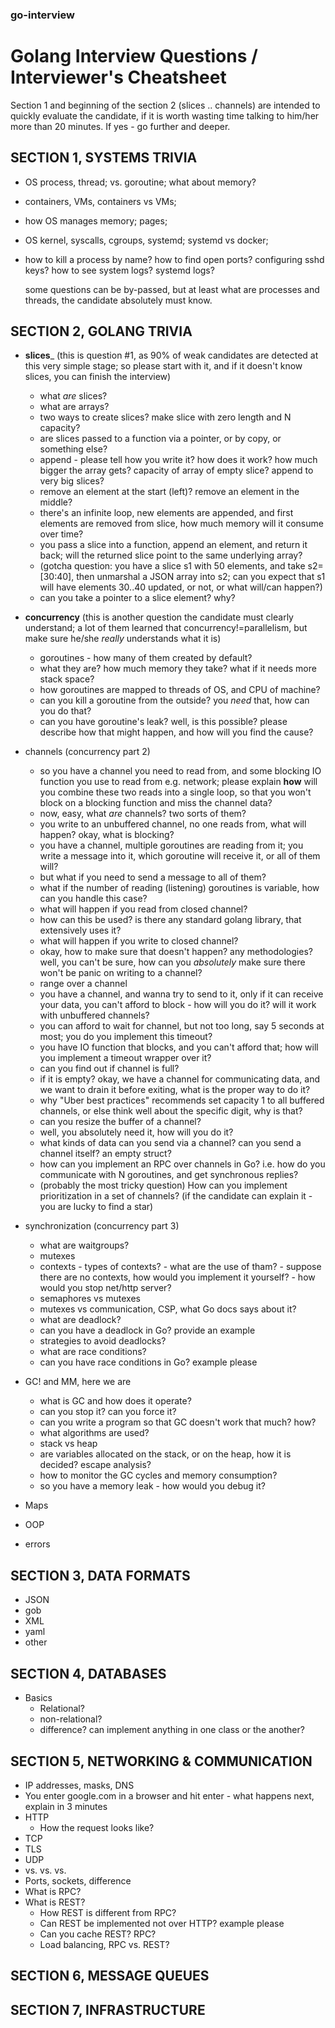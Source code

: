 ### go-interview

# Golang Interview Questions / Interviewer's Cheatsheet 

Section 1 and beginning of the section 2 (slices .. channels) are intended to quickly evaluate the candidate, if it is worth wasting time talking to him/her more than 20 minutes. If yes - go further and deeper.

## SECTION 1, SYSTEMS TRIVIA

- OS process, thread; vs. goroutine; what about memory?
- containers, VMs, containers vs VMs;
- how OS manages memory; pages;
- OS kernel, syscalls, cgroups, systemd; systemd vs docker;
- how to kill a process by name? how to find open ports? configuring sshd keys? how to see system logs? systemd logs?

  some questions can be by-passed, but at least what are processes and threads, the candidate absolutely must know.

## SECTION 2, GOLANG TRIVIA

- __slices___ (this is question #1, as 90% of weak candidates are detected at this very simple stage; so please start with it, and if it doesn't know slices, you can finish the interview)
    - what _are_ slices?
    - what are arrays?
    - two ways to create slices? make slice with zero length and N capacity?
    - are slices passed to a function via a pointer, or by copy, or something else?
    - append - please tell how you write it? how does it work? how much bigger the array gets? capacity of array of empty slice? append to very big slices?
    - remove an element at the start (left)? remove an element in the middle?
    - there's an infinite loop, new elements are appended, and first elements are removed from slice, how much memory will it consume over time?
    - you pass a slice into a function, append an element, and return it back; will the returned slice point to the same underlying array?
    - (gotcha question: you have a slice s1 with 50 elements, and take s2=[30:40], then unmarshal a JSON array into s2; can you expect that s1 will have elements 30..40 updated, or not, or what will/can happen?)
    - can you take a pointer to a slice element? why?

- __concurrency__ (this is another question the candidate must clearly understand; a lot of them learned that concurrency!=parallelism, but make sure he/she _really_ understands what it is)
    - goroutines  - how many of them created by default?
    - what they are? how much memory they take? what if it needs more stack space?
    - how goroutines are mapped to threads of OS, and CPU of machine?
    - can you kill a goroutine from the outside? you _need_ that, how can you do that?
    - can you have goroutine's leak? well, is this possible? please describe how that might happen, and how will you find the cause?

- channels (concurrency part 2)
    - so you have a channel you need to read from, and some blocking IO function you use to read from e.g. network; please explain __how__ will you combine these two reads into a single loop, so that you won't block on a blocking function and miss the channel data?
    - now, easy, what _are_ channels? two sorts of them?
    - you write to an unbuffered channel, no one reads from, what will happen? okay, what is blocking?
    - you have a channel, multiple goroutines are reading from it; you write a message into it, which goroutine will receive it, or all of them will?
    - but what if you need to send a message to all of them?
    - what if the number of reading (listening) goroutines is variable, how can you handle this case?
    - what will happen if you read from closed channel?
    - how can this be used? is there any standard golang library, that extensively uses it?
    - what will happen if you write to closed channel?
    - okay, how to make sure that doesn't happen? any methodologies? well, you can't be sure, how can you _absolutely_ make sure there won't be panic on writing to a channel?
    - range over a channel
    - you have a channel, and wanna try to send to it, only if it can receive your data, you can't afford to block - how will you do it? will it work with unbuffered channels?
    - you can afford to wait for channel, but not too long, say 5 seconds at most; you do you implement this timeout?
    - you have IO function that blocks, and you can't afford that; how will you implement a timeout wrapper over it?
    - can you find out if channel is full?
    - if it is empty? okay, we have a channel for communicating data, and we want to drain it before exiting, what is the proper way to do it?
    - why "Uber best practices" recommends set capacity 1 to all buffered channels, or else think well about the specific digit, why is that?
    - can you resize the buffer of a channel?
    - well, you absolutely need it, how will you do it?
    - what kinds of data can you send via a channel? can you send a channel itself? an empty struct?
    - how can you implement an RPC over channels in Go? i.e. how do you communicate with N goroutines, and get synchronous replies?
    - (probably the most tricky question) How can you implement prioritization in a set of channels? (if the candidate can explain it  - you are lucky to find a star)

- synchronization (concurrency part 3)
    - what are waitgroups?
    - mutexes
    - contexts
          - types of contexts?
          - what are the use of tham?
          - suppose there are no contexts, how would you implement it yourself?
          - how would you stop net/http server?
    - semaphores vs mutexes
    - mutexes vs communication, CSP, what Go docs says about it?
    - what are deadlock?
    - can you have a deadlock in Go? provide an example
    - strategies to avoid deadlocks?
    - what are race conditions?
    - can you have race conditions in Go? example please

- GC! and MM, here we are
    - what is GC and how does it operate?
    - can you stop it? can you force it?
    - can you write a program so that GC doesn't work that much? how?
    - what algorithms are used?
    - stack vs heap
    - are variables allocated on the stack, or on the heap, how it is decided? escape analysis?
    - how to monitor the GC cycles and memory consumption?
    - so you have a memory leak - how would you debug it?

- Maps

- OOP

- errors

## SECTION 3, DATA FORMATS

- JSON
- gob
- XML
- yaml
- other

## SECTION 4, DATABASES

- Basics
    - Relational?
    - non-relational?
    - difference? can implement anything in one class or the another?

## SECTION 5, NETWORKING & COMMUNICATION

- IP addresses, masks, DNS
- You enter google.com in a browser and hit enter - what happens next, explain in 3 minutes
- HTTP
    - How the request looks like?
- TCP
- TLS
- UDP
- vs. vs. vs.
- Ports, sockets, difference
- What is RPC?
- What is REST?
    - How REST is different from RPC?
    - Can REST be implemented not over HTTP? example please
    - Can you cache REST? RPC?
    - Load balancing, RPC vs. REST?


## SECTION 6, MESSAGE QUEUES

## SECTION 7, INFRASTRUCTURE

